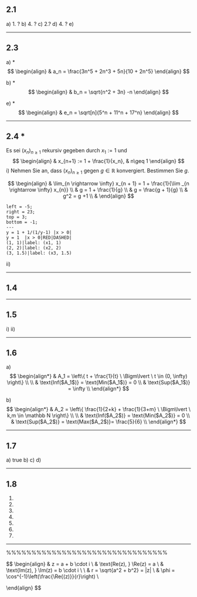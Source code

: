 ## 2.1
a) 1. ?
b) 4. ?
c) 2.?
d) 4. ?
e) 

___
## 2.3 
a) \*
$$
\begin{align}
& a_n = \frac{3n^5 + 2n^3 + 5n}{10 + 2n^5}
\end{align}
$$

b) \*
$$
\begin{align}
& b_n = \sqrt{n^2 + 3n} -n
\end{align}
$$

e) \*
$$
\begin{align}
& e_n = \sqrt[n]{5^n + 11^n + 17^n}
\end{align}
$$

___
## 2.4 \*
Es sei $(x_n)_{n\geq 1}$ rekursiv gegeben durch $x_1 := 1$ und
$$
\begin{align}
& x_{n+1} := 1 + \frac{1}{x_n}, & n\geq 1 
\end{align}
$$
i) Nehmen Sie an, dass $(x_n)_{n\geq 1}$ gegen $g \in \mathbb R$ konvergiert. Bestimmen Sie $g$.

$$
\begin{align}
& \lim_{n \rightarrow \infty} x_{n + 1} = 1 + \frac{1}{\lim _{n \rightarrow \infty} x_{n}} \\
& g = 1 + \frac{1}{g} \\
& g = \frac{g + 1}{g} \\
& g^2 = g +1 \\
& 
\end{align}
$$

```desmos-graph
left = -5;
right = 23;
top = 3;
bottom = -1;
---
y = 1 + 1/(1/y-1) |x > 0|
y = 1  |x > 0|RED|DASHED|
(1, 1)|label: (x1, 1)
(2, 2)|label: (x2, 2)
(3, 1.5)|label: (x3, 1.5)
```




ii)

___
## 1.4

___
## 1.5
i)
ii)

___
## 1.6
a)
$$
\begin{align*}
& A_1 = \left\{ t + \frac{1}{t} \ \Bigm\lvert \ t \in (0, \infty) \right\} \\ \\
& \text{Inf($A_1$)} = \text{Min($A_1$)} = 0 \\
& \text{Sup($A_1$)} = \infty \\
\end{align*}
$$

b)
$$
\begin{align*}
& A_2 = \left\{ \frac{1}{2+k} + \frac{1}{3+m} \ \Bigm\lvert \ k,m \in \mathbb N \right\} \\ \\
& \text{Inf($A_2$)} = \text{Min($A_2$)} = 0 \\
& \text{Sup($A_2$)} = \text{Max($A_2$)}= \frac{5}{6} \\
\end{align*}
$$

___
## 1.7
a) true
b) 
c)
d)

___
## 1.8




1)
2)
3)
4)
5)
6)
7)



___
%%%%%%%%%%%%%%%%%%%%%%%%%%%%%%%%


$$
\begin{align}
& z = a + b \cdot i \\
& \text{Re(z), } \Re(z) = a \\
& \text{Im(z), } \Im(z) = b \cdot i \\ \\
& r = \sqrt{a^2 + b^2} = |z| \\
& \phi = \cos^{-1}\left(\frac{\Re{(z)}}{r}\right) \\

\end{align}
$$




